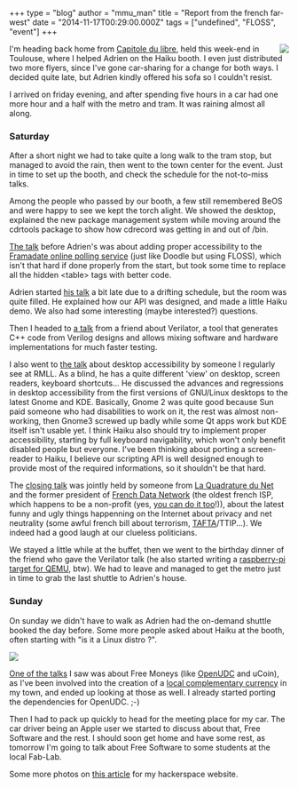 +++
type = "blog"
author = "mmu_man"
title = "Report from the french far-west"
date = "2014-11-17T00:29:00.000Z"
tags = ["undefined", "FLOSS", "event"]
+++

<a href="https://www.haiku-os.org/images/capitole_du_libre_haiku_booth_1"><img src="https://www.haiku-os.org/files/screenshots/Capitole_du_libre_2014_DSCN2119.thumbnail.jpg" align="right"></a>I'm heading back home from <a href="http://2014.capitoledulibre.org/" title="Capitole du libre">Capitole du libre</a>, held this week-end in Toulouse, where I helped Adrien on the Haiku booth. I even just distributed two more flyers, since I've gone car-sharing for a change for both ways. I decided quite late, but Adrien kindly offered his sofa so I couldn't resist.
<!--break-->
I arrived on friday evening, and after spending five hours in a car had one more hour and a half with the metro and tram. It was raining almost all along.

<h3>Saturday</h3>

After a short night we had to take quite a long walk to the tram stop, but managed to avoid the rain, then went to the town center for the event. Just in time to set up the booth, and check the schedule for the not-to-miss talks.

Among the people who passed by our booth, a few still remembered BeOS and were happy to see we kept the torch alight. We showed the desktop, explained the new package management system while moving around the cdrtools package to show how cdrecord was getting in and out of /bin.

<a href="http://2014.capitoledulibre.org/programme/presentation/10/" title="Rendre un projet libre accessible : le cas Framadate">The talk</a> before Adrien's was about adding proper accessibility to the <a href="http://framadate.org/index.php?lang=en_GB" title="Framadate">Framadate online polling service</a> (just like Doodle but using FLOSS), which isn't that hard if done properly from the start, but took some time to replace all the hidden &lt;table&gt; tags with better code.

Adrien started <a href="http://2014.capitoledulibre.org/programme/presentation/14/" title="Découverte du système Haiku">his talk</a> a bit late due to a drifting schedule, but the room was quite filled. He explained how our API was designed, and made a little Haiku demo. We also had some interesting (maybe interested?) questions.

Then I headed to <a href="http://2014.capitoledulibre.org/programme/presentation/83/" title="Mixed ASIC/FPGA and software design and simulation using Verilator">a talk</a> from a friend about Verilator, a tool that generates C++ code from Verilog designs and allows mixing software and hardware implementations for much faster testing.

I also went to <a href="http://2014.capitoledulibre.org/programme/presentation/23/" title="La diversité pourrait sauver l'accessibilité">the talk</a> about desktop accessibility by someone I regularly see at RMLL. As a blind, he has a quite different 'view' on desktop, screen readers, keyboard shortcuts... He discussed the advances and regressions in desktop accessibility from the first versions of GNU/Linux desktops to the latest Gnome and KDE. Basically, Gnome 2 was quite good because Sun paid someone who had disabilities to work on it, the rest was almost non-working, then Gnome3 screwed up badly while some Qt apps work but KDE itself isn't usable yet. I think Haiku also should try to implement proper accessibility, starting by full keyboard navigability, which won't only benefit disabled people but everyone. I've been thinking about porting a screen-reader to Haiku, I believe our scripting API is well designed enough to provide most of the required informations, so it shouldn't be that hard.

The <a href="http://2014.capitoledulibre.org/programme/presentation/125/" title="Panorama des Internets actuels en politique : rires, pleurs et facepalms">closing talk</a> was jointly held by someone from <a href="https://www.laquadrature.net/en" title="La Quadrature du Net">La Quadrature du Net</a> and the former president of <a href="http://fdn.fr/" title="French Data Network">French Data Network</a> (the oldest french ISP, which happens to be a non-profit (yes, <a href="http://www.ffdn.org/en" title="Fédération FDN">you can do it too</a>!)), about the latest funny and ugly things happenning on the Internet about privacy and net neutrality (some awful french bill about terrorism, <a href="https://www.laquadrature.net/en/TAFTA" title="TAFTA">TAFTA</a>/TTIP...). We indeed had a good laugh at our clueless politicians.

We stayed a little while at the buffet, then we went to the birthday dinner of the friend who gave the Verilator talk (he also started writing a <a href="https://github.com/Torlus/qemu/tree/rpi" title="raspberry-pi branch on github">raspberry-pi target for QEMU</a>, btw). We had to leave and managed to get the metro just in time to grab the last shuttle to Adrien's house.

<h3>Sunday</h3>

On sunday we didn't have to walk as Adrien had the on-demand shuttle booked the day before. Some more people asked about Haiku at the booth, often starting with "is it a Linux distro ?".

<a href="https://www.haiku-os.org/images/capitole_du_libre_haiku_booth_2"><img src="https://www.haiku-os.org/files/screenshots/Capitole_du_libre_2014_DSCN2121.thumbnail.jpg"></a>

<a href="http://2014.capitoledulibre.org/programme/presentation/7/" title="Monnaies libres">One of the talks</a> I saw was about Free Moneys (like <a href="http://www.openudc.org/" title="OpenUDC">OpenUDC</a> and uCoin), as I've been involved into the creation of a <a href="http://en.wikipedia.org/wiki/Complementary_currency" title="Complementary currency on Wikipedia">local complementary currency</a> in my town, and ended up looking at those as well. I already started porting the dependencies for OpenUDC. ;-)

Then I had to pack up quickly to head for the meeting place for my car. The car driver being an Apple user we started to discuss about that, Free Software and the rest. I should soon get home and have some rest, as tomorrow I'm going to talk about Free Software to some students at the local Fab-Lab.

Some more photos on <a href="http://blog.l0ad.org/?p=1918" title="Nouvelles du far-west">this article</a> for my hackerspace website.